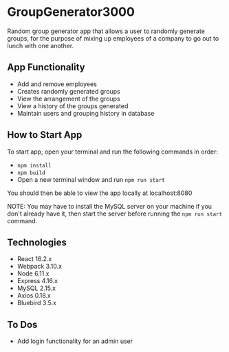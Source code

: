 # GroupGenerator3000
Random group generator app that allows a user to randomly generate groups, for the purpose of mixing up employees of a company to go out to lunch with one another.

## App Functionality
- Add and remove employees
- Creates randomly generated groups
- View the arrangement of the groups
- View a history of the groups generated
- Maintain users and grouping history in database

## How to Start App
To start app, open your terminal and run the following commands in order:
- `npm install`
- `npm build`
- Open a new terminal window and run `npm run start`

You should then be able to view the app locally at localhost:8080

NOTE: You may have to install the MySQL server on your machine if you don't already have it, then start the server before running the `npm run start` command.

## Technologies
- React 16.2.x
- Webpack 3.10.x
- Node 6.11.x
- Express 4.16.x
- MySQL 2.15.x
- Axios 0.18.x
- Bluebird 3.5.x

## To Dos
- Add login functionality for an admin user
